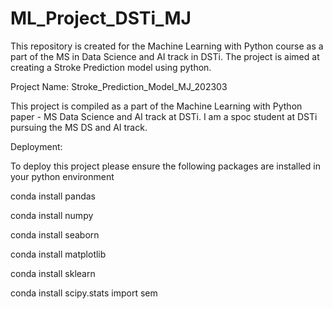 # ML_Project_DSTi_MJ
This repository is created for the Machine Learning with Python course as a part of the MS in Data Science and AI track in DSTi. The project is aimed at creating a Stroke Prediction model using python. 


Project Name: 
Stroke_Prediction_Model_MJ_202303

This project is compiled as a part of the Machine Learning with Python paper - MS Data Science and AI track at DSTi. I am a spoc student at DSTi pursuing the MS DS and AI track.

Deployment:

To deploy this project please ensure the following packages are installed in your python environment

  conda install pandas
  
  conda install numpy 
  
  conda install seaborn 
  
  conda install matplotlib
  
  conda install sklearn
  
  conda install scipy.stats import sem
